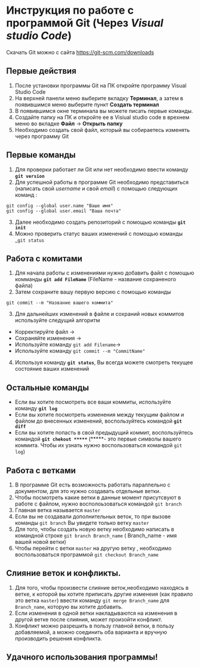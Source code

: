 # Инструкция по работе с программой Git (Через *Visual studio Code*)
Скачать Git можно с сайта https://git-scm.com/downloads 
## Первые действия
1. После установки программы Git на ПК откройте программу Visual Studio Code
2. На верхней панели меню выберите вкладку __Терминал__, а затем  в появившимся меню выберите пункт __Создать терминал__
3. В появившимся окне терминала вы можете писать первые команды.
4. Создайте папку на ПК и откройте ее в Visiual studio code   в врехнем меню во вкладке __Файл__  -> __Открыть папку__
5. Необходимо создать свой файл, который вы собираетесь изменять через программу Git
## Первые команды
1. Для проверки работает ли Git или нет необходимо ввести команду __`git version`__ 
2. Для успешной работы в программе Git необходимо представиться (написать свой _username_ и свой _email_) с помощью следующих команд : 
```
git config --global user.name "Ваше имя"
git config --global user.email "Ваша почта"
```
3. Далее необходимо создать репозиторий с помощью команды __`git init`__
4. Можно проверить статус ваших изменений с помощью команды _`git status`

## Работа с комитами
1. Для начала работы с изменениями нужно добавить файл с помощью комманды __`git add FileName`__ (FileName - название сохраненого файла)
2. Затем сохраните вашу первую версию с помощью команды 
```
git commit --m "Название вашего коммита"
```
3. Для дальнейших изменений в файле и сохраний новых коммитов используйте следущий алгоритм
* Корректируйте файл ->
* Сохраняйте изменения -> 
* Используйте команду `git add Filename`->
* Используйте команду `git commit --m "CommitName"`
4. Используя команду __`git status`__, Вы всегда можете смотреть текущее состояние ваших изменений
## Остальные команды 
* Если вы хотите посмотреть все ваши коммиты, используйте команду __`git log`__
* Если вы хотите посмотреть изменения между текущим файлом и файлом до внесенных изменений,  воспользуйтесь командой __`git diff`__
* Если вы хотите попасть в свой предыдущий коммит, воспользуйтесь командой __`git chekout *****`__ (*****- это первые символы вашего коммита. Чтобы их узнать нужно воспользоваться командой `git log`)
## Работа с ветками
1. В программе Git есть возможность работать параллельно с документом, для это нужно создавать отдельные ветки.
2. Чтобы посмотреть какие ветки в данные момент присутсвуют в работе с файлом, нужно восполоьзоваться командой `git branch`
3. Главная ветка называется `master`
4. Если вы не создавали дополнительных веток, то при вызове команды `git branch` Вы увидете только ветку `master`
5. Для того, чтобы создать новую ветку необходимо написать в командной строке `git branch Branch_name` ( Branch_name - имя вашей новой ветки)
6. Чтобы перейти с ветки `master` на другую ветку , необходимо воспользоваться программой `git checkout Branch_name`
## Слияние веток и конфликты.
1. Для того, чтобы произвести слияние веток,необходимо находясь в ветке, к которой вы хотите приписать другие изменеия (как правило это ветка `master`) ввести команду `git merge Branch_name` для `Branch_name`, которую вы хотите добавить.
2. Если изменения в одной ветки накладываются на изменения в другой ветке после слияния, может произойти конфликт. 
3. Конфликт можно разрешить в пользу главной ветки, в пользу добавляемой, а можно соединить оба варианта и вручную производить решения конфликта.
## __Удачного использования программы!__
